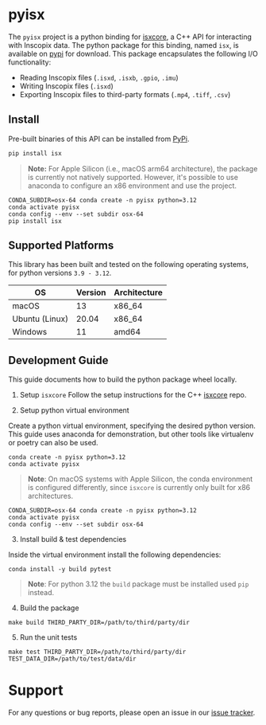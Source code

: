 # pyisx

The `pyisx` project is a python binding for [isxcore](https://github.com/inscopix/isxcore), a C++ API for interacting with Inscopix data.
The python package for this binding, named `isx`, is available on [pypi](https://pypi.org/project/isx/) for download.
This package encapsulates the following I/O functionality:

* Reading Inscopix files (`.isxd`, `.isxb`, `.gpio`, `.imu`)
* Writing Inscopix files (`.isxd`)
* Exporting Inscopix files to third-party formats (`.mp4`, `.tiff`, `.csv`)

## Install

Pre-built binaries of this API can be installed from [PyPi](https://pypi.org/project/isx/).

```bash
pip install isx
```

> **Note:** For Apple Silicon (i.e., macOS arm64 architecture), the package is currently not natively supported. However, it's possible to use anaconda to configure an x86 environment and use the project.

```
CONDA_SUBDIR=osx-64 conda create -n pyisx python=3.12
conda activate pyisx
conda config --env --set subdir osx-64
pip install isx
```


## Supported Platforms

This library has been built and tested on the following operating systems, for python versions `3.9 - 3.12`.

|  OS | Version | Architecture |
|  --------- | ------- | ----- |
| macOS   | 13 | x86_64 |
| Ubuntu (Linux) | 20.04 | x86_64 |
| Windows | 11 | amd64 |


## Development Guide

This guide documents how to build the python package wheel locally.

1. Setup `isxcore`
Follow the setup instructions for the C++ [isxcore](https://github.com/inscopix/isxcore) repo.

2. Setup python virtual environment

Create a python virtual environment, specifying the desired python version.
This guide uses anaconda for demonstration, but other tools like virtualenv or poetry can also be used.

```
conda create -n pyisx python=3.12
conda activate pyisx
```

> **Note**: On macOS systems with Apple Silicon, the conda environment is configured differently, since `isxcore` is currently only built for x86 architectures.

```
CONDA_SUBDIR=osx-64 conda create -n pyisx python=3.12
conda activate pyisx
conda config --env --set subdir osx-64
```

3. Install build & test dependencies

Inside the virtual environment install the following dependencies:

```
conda install -y build pytest
```

> **Note**: For python 3.12 the `build` package must be installed used `pip` instead.

4. Build the package

```
make build THIRD_PARTY_DIR=/path/to/third/party/dir
```

5. Run the unit tests

```
make test THIRD_PARTY_DIR=/path/to/third/party/dir TEST_DATA_DIR=/path/to/test/data/dir
```

# Support

For any questions or bug reports, please open an issue in our [issue tracker](https://github.com/inscopix/pyisx/issues).
